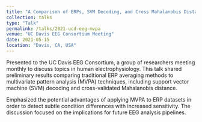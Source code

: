 ```yaml
---
title: "A Comparison of ERPs, SVM Decoding, and Cross Mahalanobis Distance Analysis in EEG"
collection: talks
type: "Talk"
permalink: /talks/2021-ucd-eeg-mvpa
venue: "UC Davis EEG Consortium Meeting"
date: 2021-05-15
location: "Davis, CA, USA"
---
```


Presented to the UC Davis EEG Consortium, a group of researchers meeting monthly to discuss topics in human electrophysiology. This talk shared preliminary results comparing traditional ERP averaging methods to multivariate pattern analysis (MVPA) techniques, including support vector machine (SVM) decoding and cross-validated Mahalanobis distance.

Emphasized the potential advantages of applying MVPA to ERP datasets in order to detect subtle condition differences with increased sensitivity. The discussion focused on the implications for future EEG analysis pipelines.
